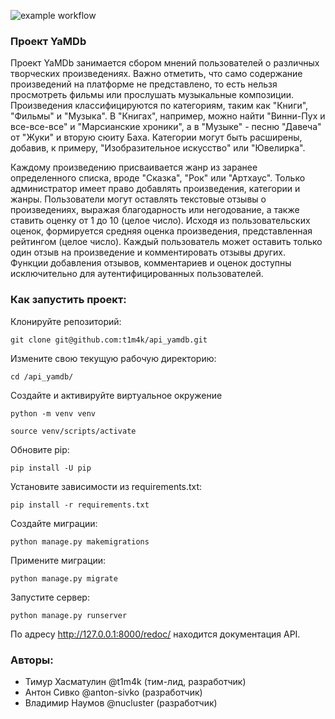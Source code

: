 ![example workflow](https://github.com/nucluster/yamdb/actions/workflows/main.yml/badge.svg)


### Проект YaMDb
Проект YaMDb занимается сбором мнений пользователей о различных творческих произведениях. Важно отметить, что само содержание произведений на платформе не представлено, то есть нельзя просмотреть фильмы или прослушать музыкальные композиции. Произведения классифицируются по категориям, таким как "Книги", "Фильмы" и "Музыка". В "Книгах", например, можно найти "Винни-Пух и все-все-все" и "Марсианские хроники", а в "Музыке" - песню "Давеча" от "Жуки" и вторую сюиту Баха. Категории могут быть расширены, добавив, к примеру, "Изобразительное искусство" или "Ювелирка".

Каждому произведению присваивается жанр из заранее определенного списка, вроде "Сказка", "Рок" или "Артхаус". Только администратор имеет право добавлять произведения, категории и жанры. Пользователи могут оставлять текстовые отзывы о произведениях, выражая благодарность или негодование, а также ставить оценку от 1 до 10 (целое число). Исходя из пользовательских оценок, формируется средняя оценка произведения, представленная рейтингом (целое число). Каждый пользователь может оставить только один отзыв на произведение и комментировать отзывы других. Функции добавления отзывов, комментариев и оценок доступны исключительно для аутентифицированных пользователей.


### Как запустить проект:

Клонируйте репозиторий:
```
git clone git@github.com:t1m4k/api_yamdb.git
```

Измените свою текущую рабочую директорию:
```
cd /api_yamdb/
```

Создайте и активируйте виртуальное окружение

```
python -m venv venv
```

```
source venv/scripts/activate
```

Обновите pip:
```
pip install -U pip
```

Установите зависимости из requirements.txt:

```
pip install -r requirements.txt
```

Создайте миграции:

```
python manage.py makemigrations
```
Примените миграции:

```
python manage.py migrate
```
Запустите сервер:

```
python manage.py runserver
```
По адресу http://127.0.0.1:8000/redoc/ находится документация API.

### Авторы:
- Тимур Хасматулин @t1m4k (тим-лид, разработчик)
- Антон Сивко @anton-sivko (разработчик)
- Владимир Наумов @nucluster (разработчик)